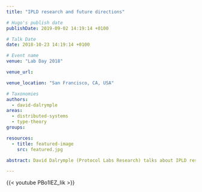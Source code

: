 ```yaml
---
title: "IPLD research and future directions"

# Hugo's publish date
publishDate: 2019-09-02 14:19:14 +0100

# Talk Date
date: 2018-10-23 14:19:14 +0100

# Event name
venue: "Lab Day 2018"

venue_url:

venue_location: "San Francisco, CA, USA"

# Taxonomies
authors:
  - david-dalrymple
areas:
  - distributed-systems
  - type-theory
groups:

resources:
  - title: featured-image
    src: featured.jpg

abstract: David Dalrymple (Protocol Labs Research) talks about IPLD research at Lab Day 2018.

---
```


{{< youtube PBo1lEZ_Iik >}}
